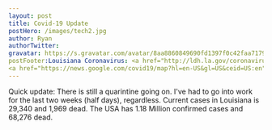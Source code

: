 ```yaml
---
layout: post
title: Covid-19 Update
postHero: /images/tech2.jpg
author: Ryan
authorTwitter: 
gravatar: https://s.gravatar.com/avatar/8aa8860849690fd1397f0c42faa71795?s=80
postFooter:Louisiana Coronavirus: <a href="http://ldh.la.gov/coronavirus/">Covid Louisiana</a>
<a href="https://news.google.com/covid19/map?hl=en-US&gl=US&ceid=US:en">USA Covid-19</a>
---
```


Quick update: There is still a quarintine going on. I've had to go into work 
for the last two weeks (half days), regardless. Current cases in Louisiana is 29,340
and 1,969 dead. The USA has 1.18 Million confirmed cases and 68,276 dead.
